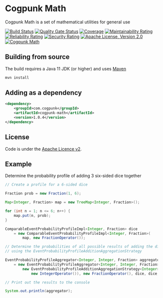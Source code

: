 # Cogpunk Math

Cogpunk Math is a set of mathematical utilities for general use

[![Build Status](https://travis-ci.com/cogpunk/math.svg?branch=main)](https://travis-ci.com/cogpunk/math)
[![Quality Gate Status](https://sonarcloud.io/api/project_badges/measure?project=cogpunk_math&metric=alert_status)](https://sonarcloud.io/dashboard?id=cogpunk_math)
[![Coverage](https://sonarcloud.io/api/project_badges/measure?project=cogpunk_math&metric=coverage)](https://sonarcloud.io/dashboard?id=cogpunk_math)
[![Maintainability Rating](https://sonarcloud.io/api/project_badges/measure?project=cogpunk_math&metric=sqale_rating)](https://sonarcloud.io/dashboard?id=cogpunk_math)
[![Reliability Rating](https://sonarcloud.io/api/project_badges/measure?project=cogpunk_math&metric=reliability_rating)](https://sonarcloud.io/dashboard?id=cogpunk_math)
[![Security Rating](https://sonarcloud.io/api/project_badges/measure?project=cogpunk_math&metric=security_rating)](https://sonarcloud.io/dashboard?id=cogpunk_math)
[![Apache License, Version 2.0](https://img.shields.io/github/license/cogpunk/math)](https://opensource.org/licenses/Apache-2.0)
[![Cogpunk Math](https://maven-badges.herokuapp.com/maven-central/com.cogpunk/cogpunk-math/badge.svg)](https://search.maven.org/artifact/com.cogpunk/cogpunk-math/)

## Building from source

The build requires a Java 11 JDK (or higher) and uses [Maven](https://maven.apache.org)
```bash
mvn install
```
## Adding as a dependency
```xml
<dependency>
	<groupId>com.cogpunk</groupId>
	<artifactId>cogpunk-math</artifactId>
	<version>1.0.4</version>
</dependency>
```
## License

Code is under the [Apache Licence v2](https://www.apache.org/licenses/LICENSE-2.0.txt).

## Example

Determine the probability profile of adding 3 six-sided dice together
```java
// Create a profile for a 6-sided dice

Fraction prob = new Fraction(1, 6);

Map<Integer, Fraction> map = new TreeMap<Integer, Fraction>();

for (int n = 1; n <= 6; n++) {
	map.put(n, prob);
}

ComparableEventProbabilityProfileImpl<Integer, Fraction> dice 
	= new ComparableEventProbabilityProfileImpl<Integer, Fraction>(
		map, new FractionOperator());

// Determine the probabilities of all possible results of adding the dice values together 
// using the EventProbabilityProfileAdditionAggregationStrategy

EventProbabilityProfileAggregator<Integer, Integer, Fraction> aggregator 
	= new EventProbabilityProfileAggregator<Integer, Integer, Fraction>(
		new EventProbabilityProfileAdditionAggregationStrategy<Integer>(
			new IntegerOperator()), new FractionOperator(), dice, dice, dice);

// Print out the results to the console

System.out.println(aggregator);
```	
	

